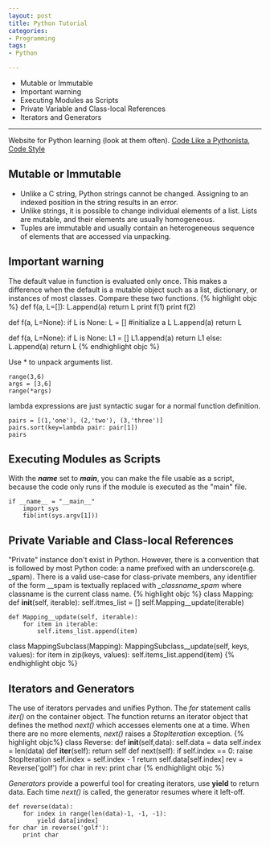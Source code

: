 ```yaml
---
layout: post
title: Python Tutorial
categories:
- Programming
tags:
- Python

---
```

* Mutable or Immutable
* Important warning
* Executing Modules as Scripts
* Private Variable and Class-local References
* Iterators and Generators

---
Website for Python learning (look at them often). [Code Like a Pythonista](http://python.net/~goodger/projects/pycon/2007/idiomatic/handout.html), [Code Style](http://docs.python-guide.org/en/latest/writing/style/) 
<!--  -->

## Mutable or Immutable
- Unlike a C string, Python strings cannot be changed. Assigning to an indexed position in the string results in an error.
- Unlike strings, it is possible to change individual elements of a list. Lists are mutable, and their elements are usually homogeneous.
- Tuples are immutable and usually contain an heterogeneous sequence of elements that are accessed via unpacking.


## Important warning
The default value in function is evaluated only once. This makes a difference when the default is a mutable object such as a list, dictionary, or instances of most classes. Compare these two functions.
{% highlight objc %}
def f(a, L=[]):
	L.append(a)
	return L
print f(1)
print f(2)

def f(a, L=None):
	if L is None:
		L = []
	#initialize a L
	L.append(a)
	return L

def f(a, L=None):
	if L is None:
		L1 = []
		L1.append(a)
		return L1
	else:
		L.append(a)
		return L
{% endhighlight objc %}

Use * to unpack arguments list.

	range(3,6)
	args = [3,6]
	range(*args)

lambda expressions are just syntactic sugar for a normal function definition.

	pairs = [(1,'one'), (2,'two'), (3,'three')]
	pairs.sort(key=lambda pair: pair[1])
	pairs

## Executing Modules as Scripts
With the *__name__* set to *__main__*, you can make the file usable as a script, because the code only runs if the module is executed as the "main" file.

	if __name__ = "__main__"
		import sys
		fib(int(sys.argv[1]))


## Private Variable and Class-local References
"Private" instance don't exist in Python. However, there is a convention that is followed by most Python code: a name prefixed with an underscore(e.g. _spam). There is a valid use-case for class-private members, any identifier of the form __spam is textually replaced with *_classname_spam* where classname is the current class name.
{% highlight objc %}
class Mapping:
	def __init__(self, iterable):
		self.itmes_list = []
		self.Mapping__update(iterable)

	def Mapping__update(self, iterable):
		for item in iterable:
			self.items_list.append(item)

class MappingSubclass(Mapping):
	MappingSubclass__update(self, keys, values):
		for item in zip(keys, values):
			self.items_list.append(item)
{% endhighlight objc %}

## Iterators and Generators
The use of iterators pervades and unifies Python. The *for* statement calls *iter()* on the container object. The function returns an iterator object that defines the method *next()* which accesses elements one at a time. When there are no more elements, *next()* raises a *StopIteration* exception.
{% highlight objc%}
class Reverse:
	def __init__(self,data):
		self.data = data
		self.index = len(data)
	def __iter__(self):
		return self
	def next(self):
		if self.index == 0:
			raise StopIteration
		self.index = self.index - 1
		return self.data[self.index]
rev = Reverse('golf')
for char in rev:
	print char
{% endhighlight objc %}	

*Generators* provide a powerful tool for creating iterators, use **yield** to return data. Each time *next()* is called, the generator resumes where it left-off.

	def reverse(data):
		for index in range(len(data)-1, -1, -1):
			yield data[index]
	for char in reverse('golf'):
		print char
